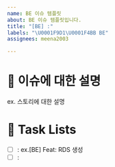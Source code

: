 ```yaml
---
name: BE 이슈 템플릿
about: BE 이슈 템플릿입니다.
title: "[BE] :"
labels: "\U0001F9D1‍\U0001F4BB BE"
assignees: meena2003

---
```


# 📝  이슈에 대한 설명
ex. 스토리에 대한 설명

# 📌 Task Lists
- [ ] : ex.[BE] Feat: RDS 생성
- [ ] :
